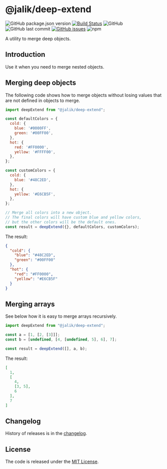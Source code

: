 # @jalik/deep-extend

![GitHub package.json version](https://img.shields.io/github/package-json/v/jalik/js-deep-extend.svg)
[![Build Status](https://travis-ci.com/jalik/js-deep-extend.svg?branch=master)](https://travis-ci.com/jalik/js-deep-extend)
![GitHub](https://img.shields.io/github/license/jalik/js-deep-extend.svg)
![GitHub last commit](https://img.shields.io/github/last-commit/jalik/js-deep-extend.svg)
[![GitHub issues](https://img.shields.io/github/issues/jalik/js-deep-extend.svg)](https://github.com/jalik/js-deep-extend/issues)
![npm](https://img.shields.io/npm/dt/@jalik/deep-extend.svg)

A utility to merge deep objects.

## Introduction

Use it when you need to merge nested objects.

## Merging deep objects

The following code shows how to merge objects without losing values that are not defined in objects to merge.

```js
import deepExtend from "@jalik/deep-extend";

const defaultColors = {
  cold: {
    blue: '#0000FF',
    green: '#00FF00',
  },
  hot: {
    red: '#FF0000',
    yellow: '#FFFF00',
  },
};

const customColors = {
  cold: {
    blue: '#48C2ED',
  },
  hot: {
    yellow: '#E6CB5F',
  },
};

// Merge all colors into a new object.
// The final colors will have custom blue and yellow colors,
// but the other colors will be the default ones.
const result = deepExtend({}, defaultColors, customColors);
```

The result:

```json
{
  "cold": {
    "blue": "#48C2ED",
    "green": "#00FF00"
  },
  "hot": {
    "red": "#FF0000",
    "yellow": "#E6CB5F"
  }
}
```

## Merging arrays

See below how it is easy to merge arrays recursively.

```js
import deepExtend from "@jalik/deep-extend";

const a = [1, [2, [3]]];
const b = [undefined, [4, [undefined, 5], 6], 7];

const result = deepExtend([], a, b);
```

The result:

```json
[
  1,
  [
    4,
    [3, 5],
    6
  ],
  7
]
```

## Changelog

History of releases is in the [changelog](./CHANGELOG.md).

## License

The code is released under the [MIT License](http://www.opensource.org/licenses/MIT).
